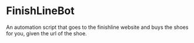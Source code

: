 # FinishLineBot
An automation script that goes to the finishline website and buys the shoes for you, given the url of the shoe.
